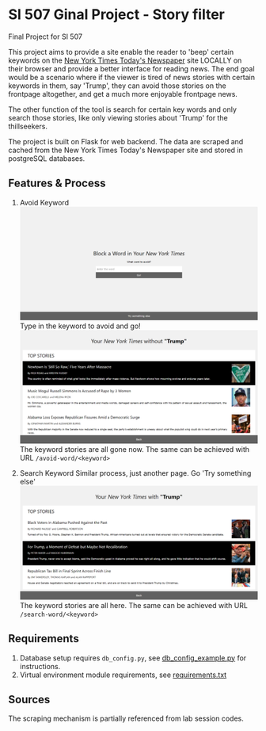 # SI 507 Ginal Project - Story filter
Final Project for SI 507

This project aims to provide a site enable the reader to 'beep' certain keywords on the [New York Times Today's Newspaper](http://www.nytimes.com/pages/todayspaper/index.html) site LOCALLY on their browser and provide a better interface for reading news.
The end goal would be a scenario where if the viewer is tired of news stories with certain keywords in them, say 'Trump', they can avoid those stories on the frontpage altogether, and get a much more enjoyable frontpage news.

The other function of the tool is search for certain key words and only search those stories, like only viewing stories about 'Trump' for the thillseekers.

The project is built on Flask for web backend. The data are scraped and cached from the New York Times Today's Newspaper site and stored in postgreSQL databases. 

## Features & Process
1.  Avoid Keyword
![Home Page](examples/home_page.png?raw=true "Home Page")
Type in the keyword to avoid and go!
![Avoid Page](examples/avoid.png?raw=true "Avoid Page")
The keyword stories are all gone now.
The same can be achieved with URL `/avoid-word/<keyword>`

2.  Search Keyword
Similar process, just another page. Go 'Try something else'
![Search Page](examples/search.png?raw=true "Avoid Page")
The keyword stories are all here.
The same can be achieved with URL `/search-word/<keyword>`

## Requirements
1.  Database setup requires `db_config.py`, see [db_config_example.py](examples/db_config_example.py) for instructions.
2.  Virtual environment module requirements, see [requirements.txt](requirements.txt)

## Sources
The scraping mechanism is partially referenced from lab session codes.
